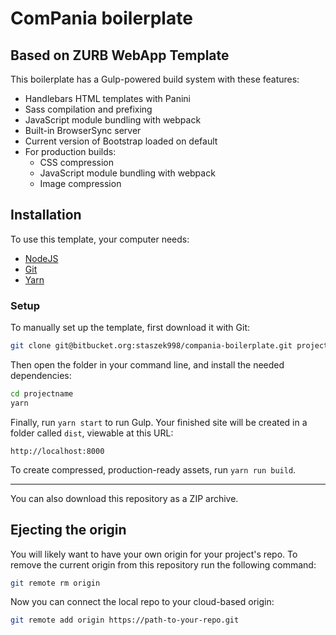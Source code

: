 # ComPania boilerplate

## Based on ZURB WebApp Template

This boilerplate has a Gulp-powered build system with these features:

- Handlebars HTML templates with Panini
- Sass compilation and prefixing
- JavaScript module bundling with webpack
- Built-in BrowserSync server
- Current version of Bootstrap loaded on default
- For production builds:
  - CSS compression
  - JavaScript module bundling with webpack
  - Image compression

## Installation

To use this template, your computer needs:

- [NodeJS](https://nodejs.org/en/)
- [Git](https://git-scm.com/)
- [Yarn](https://yarnpkg.com/en/docs/install)

### Setup

To manually set up the template, first download it with Git:

```bash
git clone git@bitbucket.org:staszek998/compania-boilerplate.git projectname
```

Then open the folder in your command line, and install the needed dependencies:

```bash
cd projectname
yarn
```

Finally, run `yarn start` to run Gulp. Your finished site will be created in a folder called `dist`, viewable at this URL:

```
http://localhost:8000
```

To create compressed, production-ready assets, run `yarn run build`.

---

You can also download this repository as a ZIP archive.

## Ejecting the origin

You will likely want to have your own origin for your project's repo. To remove the current origin from this repository run the following command:

```bash
git remote rm origin
```

Now you can connect the local repo to your cloud-based origin:

```bash
git remote add origin https://path-to-your-repo.git
```
